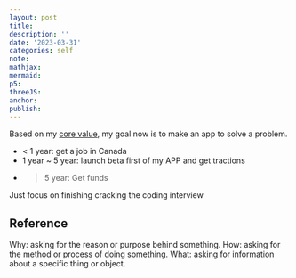 ```yaml
---
layout: post
title:
description: ''
date: '2023-03-31'
categories: self
note:
mathjax:
mermaid:
p5:
threeJS:
anchor:
publish:
---
```


Based on my [core value]({{site.baseurl}}/self/2023/03/31/core-value.html), my goal now is to make an app to solve a problem.

* < 1 year: get a job in Canada
* 1 year ~ 5 year: launch beta first of my APP and get tractions
* > 5 year: Get funds

Just focus on finishing cracking the coding interview

## Reference

Why: asking for the reason or purpose behind something.
How: asking for the method or process of doing something.
What: asking for information about a specific thing or object.
